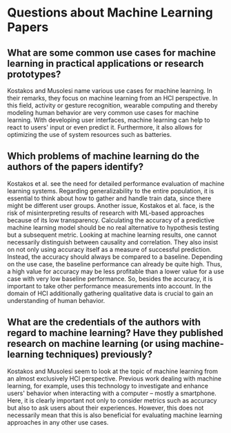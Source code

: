# Questions about Machine Learning Papers

## What are some common use cases for machine learning in practical applications or research prototypes?

Kostakos and Musolesi name various use cases for machine learning. In their remarks, they focus on machine learning from an HCI perspective. In this field, activity or gesture recognition, wearable computing and thereby modeling human behavior are very common use cases for machine learning. With developing user interfaces, machine learning can help to react to users' input or even predict it. Furthermore, it also allows for optimizing the use of system resources such as batteries.

## Which problems of machine learning do the authors of the papers identify?

Kostakos et al. see the need for detailed performance evaluation of machine learning systems. Regarding generalizability to the entire population, it is essential to think about how to gather and handle train data, since there might be different user groups.
Another issue, Kostakos et al. face, is the risk of misinterpreting results of research with ML-based approaches because of its low transparency. Calculating the accuracy of a predictive machine learning model should be no real alternative to hypothesis testing but a subsequent metric. Looking at machine learning results, one cannot necessarily distinguish between causality and correlation.
They also insist on not only using accuracy itself as a measure of successful prediction. Instead, the accuracy should always be compared to a baseline. Depending on the use case, the baseline performance can already be quite high. Thus, a high value for accuracy may be less profitable than a lower value for a use case with very low baseline performance. So, besides the accuracy, it is important to take other performance measurements into account. In the domain of HCI additionally gathering qualitative data is crucial to gain an understanding of human behavior.

## What are the credentials of the authors with regard to machine learning? Have they published research on machine learning (or using machine-learning techniques) previously?

Kostakos and Musolesi seem to look at the topic of machine learning from an almost exclusively HCI perspective. Previous work dealing with machine learning, for example, uses this technology to investigate and enhance users' behavior when interacting with a computer – mostly a smartphone. Here, it is clearly important not only to consider metrics such as accuracy but also to ask users about their experiences. However, this does not necessarily mean that this is also beneficial for evaluating machine learning approaches in any other use cases.
